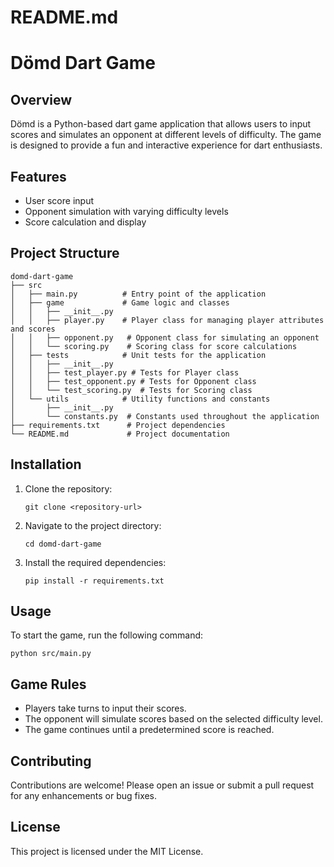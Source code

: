 # README.md

# Dömd Dart Game

## Overview
Dömd is a Python-based dart game application that allows users to input scores and simulates an opponent at different levels of difficulty. The game is designed to provide a fun and interactive experience for dart enthusiasts.

## Features
- User score input
- Opponent simulation with varying difficulty levels
- Score calculation and display

## Project Structure
```
domd-dart-game
├── src
│   ├── main.py          # Entry point of the application
│   ├── game             # Game logic and classes
│   │   ├── __init__.py
│   │   ├── player.py    # Player class for managing player attributes and scores
│   │   ├── opponent.py   # Opponent class for simulating an opponent
│   │   └── scoring.py    # Scoring class for score calculations
│   ├── tests            # Unit tests for the application
│   │   ├── __init__.py
│   │   ├── test_player.py # Tests for Player class
│   │   ├── test_opponent.py # Tests for Opponent class
│   │   └── test_scoring.py  # Tests for Scoring class
│   └── utils            # Utility functions and constants
│       ├── __init__.py
│       └── constants.py  # Constants used throughout the application
├── requirements.txt      # Project dependencies
└── README.md             # Project documentation
```

## Installation
1. Clone the repository:
   ```
   git clone <repository-url>
   ```
2. Navigate to the project directory:
   ```
   cd domd-dart-game
   ```
3. Install the required dependencies:
   ```
   pip install -r requirements.txt
   ```

## Usage
To start the game, run the following command:
```
python src/main.py
```

## Game Rules
- Players take turns to input their scores.
- The opponent will simulate scores based on the selected difficulty level.
- The game continues until a predetermined score is reached.

## Contributing
Contributions are welcome! Please open an issue or submit a pull request for any enhancements or bug fixes.

## License
This project is licensed under the MIT License.